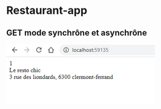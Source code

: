 # Restaurant-app
## GET mode synchrône et asynchrône
![modeSynchrone_asynchrone.PNG](modeSynchrone_asynchrone.PNG)
